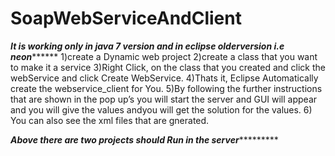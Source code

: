 # SoapWebServiceAndClient

***********************It is working only in  java 7 version and in eclipse olderversion i.e neon*****************************
1)create a Dynamic web project
2)create a class that you want to make it a service
3)Right Click, on the class that you created and click the webService and click Create WebService.
4)Thats it, Eclipse Automatically create the webservice_client for You.
5)By following the further instructions that are shown in the pop up’s you will start the server and GUI will appear and you will give the values andyou will get  the solution for the values.
6) You can also see the xml files that are gnerated.


*******Above there are two projects should Run in the server****************
